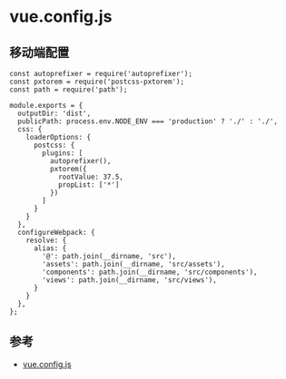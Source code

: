 # vue.config.js

## 移动端配置

```
const autoprefixer = require('autoprefixer');
const pxtorem = require('postcss-pxtorem');
const path = require('path');

module.exports = {
  outputDir: 'dist',
  publicPath: process.env.NODE_ENV === 'production' ? './' : './',
  css: {
    loaderOptions: {
      postcss: {
        plugins: [
          autoprefixer(),
          pxtorem({
            rootValue: 37.5,
            propList: ['*']
          })
        ]
      }
    }
  },
  configureWebpack: {
    resolve: {
      alias: {
        '@': path.join(__dirname, 'src'),
        'assets': path.join(__dirname, 'src/assets'),
        'components': path.join(__dirname, 'src/components'),
        'views': path.join(__dirname, 'src/views'),
      }
    }
  },
};

```


## 参考
- [vue.config.js](https://github.com/trsoliu/vue-cli3.x-configure/blob/master/vue.config.js)
